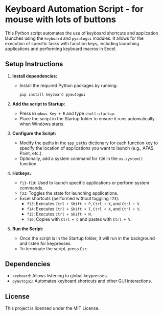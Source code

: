 # Keyboard Automation Script - for mouse with lots of buttons

This Python script automates the use of keyboard shortcuts and application launches using the `keyboard` and `pyautogui` modules. It allows for the execution of specific tasks with function keys, including launching applications and performing keyboard macros in Excel.

## Setup Instructions

1. **Install dependencies:**
   - Install the required Python packages by running:
     ```bash
     pip install keyboard pyautogui
     ```

2. **Add the script to Startup:**
   - Press `Windows Key + R` and type `shell:startup`.
   - Place the script in the Startup folder to ensure it runs automatically when Windows starts.

3. **Configure the Script:**
   - Modify the paths in the `app_paths` dictionary for each function key to specify the location of applications you want to launch (e.g., AFAS, Paint, etc.).
   - Optionally, add a system command for `f20` in the `os.system()` function.

4. **Hotkeys:**
   - `f13-f19`: Used to launch specific applications or perform system commands.
   - `f23`: Toggles the state for launching applications.
   - Excel shortcuts (performed without toggling `f23`):
     - `f13`: Executes `Ctrl + Shift + P`, `Ctrl + X`, and `Ctrl + V`.
     - `f14`: Executes `Ctrl + Shift + T`, `Ctrl + X`, and `Ctrl + V`.
     - `f15`: Executes `Ctrl + Shift + M`.
     - `f16`: Copies with `Ctrl + C` and pastes with `Ctrl + V`.

5. **Run the Script:**
   - Once the script is in the Startup folder, it will run in the background and listen for keypresses.
   - To terminate the script, press `Esc`.

## Dependencies

- `keyboard`: Allows listening to global keypresses.
- `pyautogui`: Automates keyboard shortcuts and other GUI interactions.

## License

This project is licensed under the MIT License.
